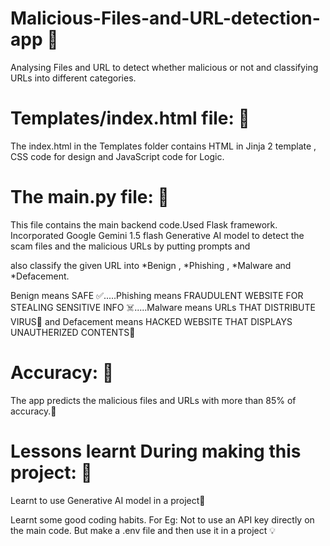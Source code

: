 # Malicious-Files-and-URL-detection-app 🤖
Analysing Files and URL to detect whether malicious or not and classifying URLs into different categories.

# Templates/index.html file: 🤖


The index.html in the Templates folder contains HTML in Jinja 2 template , CSS code for design and JavaScript code for Logic.


# The main.py file: 🤖


This file contains the main backend code.Used Flask framework. Incorporated Google Gemini 1.5 flash Generative AI model to detect the scam files and the malicious URLs by putting prompts  and


also classify the given URL into *Benign , *Phishing , *Malware and *Defacement.

Benign means SAFE ✅.....Phishing means FRAUDULENT WEBSITE FOR STEALING SENSITIVE INFO ☠️.....Malware means URLs THAT DISTRIBUTE VIRUS🦠 and Defacement means HACKED WEBSITE THAT DISPLAYS UNAUTHERIZED CONTENTS🚩


# Accuracy: 🎯

The app predicts the malicious files and URLs with more than 85% of accuracy.🚀


# Lessons learnt During making this project: 🚧


Learnt to use Generative AI model in a project🤖

Learnt some good coding habits. For Eg: Not to use an API key directly on the main code. But make a .env file and then use it in a project 💡





